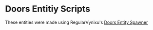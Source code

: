 # Doors Entitiy Scripts

These entities were made using RegularVynixu's [Doors Entity Spawner](https://github.com/RegularVynixu/Utilities/tree/main/Doors/Entity%20Spawner)

